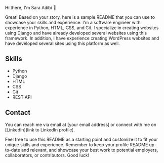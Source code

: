 Hi there, I'm Sara Adibi 👋
<!--
**saraAdibi/saraAdibi** is a ✨ _special_ ✨ repository because its `README.md` (this file) appears on your GitHub profile.

Here are some ideas to get you started:

- 🔭 I’m currently working on ...
- 🌱 I’m currently learning ...
- 👯 I’m looking to collaborate on ...
- 🤔 I’m looking for help with ...
- 💬 Ask me about ...
- 📫 How to reach me: ...
- 😄 Pronouns: ...
- ⚡ Fun fact: ...
-->



Great! Based on your story, here is a sample README that you can use to showcase your skills and experience:
I'm a software engineer with experience in Python, HTML, CSS, and Git. I specialize in creating websites using Django and have already developed several websites using this framework. In addition, I have experience creating WordPress websites and have developed several sites using this platform as well.

## Skills

- Python
- Django
- HTML
- CSS
- Git
- REST API


## Contact

You can reach me via email at [your email address] or connect with me on [LinkedIn](link to LinkedIn profile).

Feel free to use this README as a starting point and customize it to fit your unique skills and experience. Remember to keep your profile README up-to-date and relevant, and showcase your best work to potential employers, collaborators, or contributors. Good luck!

